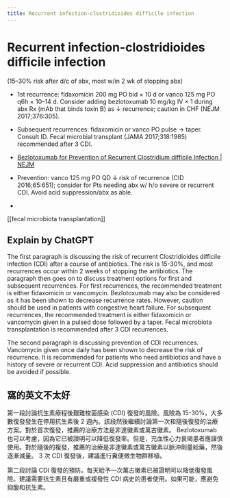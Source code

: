 ```yaml
---
title: Recurrent infection-clostridioides difficile infection
---
```

# Recurrent infection-clostridioides difficile infection

(15–30% risk after d/c of abx, most w/in 2 wk of stopping abx)

* 1st recurrence: fidaxomicin 200 mg PO bid × 10 d or vanco 125 mg PO q6h × 10–14 d. Consider adding bezlotoxumab 10 mg/kg IV × 1 during abx Rx (mAb that binds toxin B) as ↓ recurrence; caution in CHF (NEJM 2017;376:305).

* Subsequent recurrences: fidaxomicin or vanco PO pulse → taper. Consult ID. Fecal microbial transplant (JAMA 2017;318:1985) recommended after 3 CDI.
* [Bezlotoxumab for Prevention of Recurrent Clostridium difficile Infection | NEJM](https://www.nejm.org/doi/full/10.1056/NEJMoa1602615)

* Prevention: vanco 125 mg PO QD ↓ risk of recurrence (CID 2016;65:651); consider for Pts needing abx w/ h/o severe or recurrent CDI. Avoid acid suppression/abx as able.
*

[[fecal microbiota transplantation]]


## Explain by ChatGPT

The first paragraph is discussing the risk of recurrent Clostridioides difficile infection (CDI) after a course of antibiotics. The risk is 15-30%, and most recurrences occur within 2 weeks of stopping the antibiotics. The paragraph then goes on to discuss treatment options for first and subsequent recurrences. For first recurrences, the recommended treatment is either fidaxomicin or vancomycin. Bezlotoxumab may also be considered as it has been shown to decrease recurrence rates. However, caution should be used in patients with congestive heart failure. For subsequent recurrences, the recommended treatment is either fidaxomicin or vancomycin given in a pulsed dose followed by a taper. Fecal microbiota transplantation is recommended after 3 CDI recurrences.

The second paragraph is discussing prevention of CDI recurrences. Vancomycin given once daily has been shown to decrease the risk of recurrence. It is recommended for patients who need antibiotics and have a history of severe or recurrent CDI. Acid suppression and antibiotics should be avoided if possible.

## 窩的英文不太好

第一段討論抗生素療程後艱難梭菌感染 (CDI) 復發的風險。風險為 15-30%，大多數復發發生在停用抗生素後 2 週內。該段然後繼續討論第一次和隨後復發的治療方案。對於首次復發，推薦的治療方法是非達黴素或萬古黴素。 Bezlotoxumab 也可以考慮，因為它已被證明可以降低復發率。但是，充血性心力衰竭患者應謹慎使用。對於隨後的複發，推薦的治療是非達黴素或萬古黴素以脈沖劑量給藥，然後逐漸減量。 3 次 CDI 復發後，建議進行糞便微生物群移植。

第二段討論 CDI 復發的預防。每天給予一次萬古黴素已被證明可以降低復發風險。建議需要抗生素且有嚴重或複發性 CDI 病史的患者使用。如果可能，應避免抑酸和抗生素。
